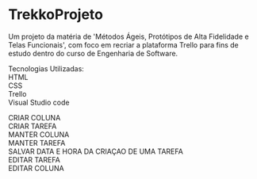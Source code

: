 # TrekkoProjeto
Um projeto da matéria de 'Métodos Ágeis, Protótipos de Alta Fidelidade e Telas Funcionais', com foco em recriar a plataforma Trello para fins de estudo dentro do curso de Engenharia de Software. 

Tecnologias Utilizadas:  
HTML  
CSS  
Trello  
Visual Studio code  

CRIAR COLUNA  
CRIAR TAREFA  
MANTER COLUNA  
MANTER TAREFA  
SALVAR DATA E HORA DA CRIAÇAO DE UMA TAREFA   
EDITAR TAREFA  
EDITAR COLUNA  